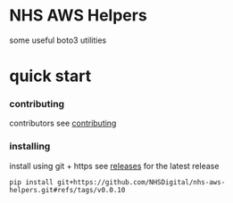 # NHS AWS Helpers

some useful boto3 utilities

# quick start

### contributing
contributors see [contributing](CONTRIBUTING.md)

### installing
install using git + https
see [releases](https://github.com/NHSDigital/nhs-aws-helpers-logging/releases) for the latest release
```shell
pip install git+https://github.com/NHSDigital/nhs-aws-helpers.git#refs/tags/v0.0.10
```

